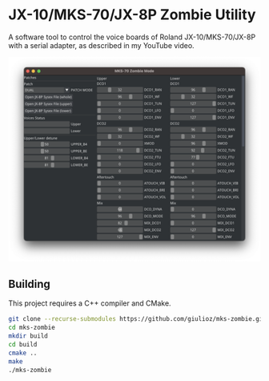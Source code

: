 # JX-10/MKS-70/JX-8P Zombie Utility

A software tool to control the voice boards of Roland JX-10/MKS-70/JX-8P with a serial adapter, as described in my YouTube video.

![screenshot](docs/screenshot.png)

## Building

This project requires a C++ compiler and CMake.

```sh
git clone --recurse-submodules https://github.com/giulioz/mks-zombie.git
cd mks-zombie
mkdir build
cd build
cmake ..
make
./mks-zombie
```
